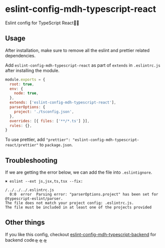 # eslint-config-mdh-typescript-react

Eslint config for TypeScript React🏄🏻

## Usage

After installation, make sure to remove all the eslint and prettier related dependencies.

Add `eslint-config-mdh-typescript-react` as part of `extends` in `.eslintrc.js` after installing the module.

```js
module.exports = {
  root: true,
  env: {
    node: true,
  },
  extends: ['eslint-config-mdh-typescript-react'],
  parserOptions: {
    project: './tsconfig.json',
  },
  overrides: [{ files: ['**/*.ts'] }],
  rules: {},
}
```

To use prettier, add `"prettier": "eslint-config-mdh-typescript-react/prettier"` to `package.json`.

## Troubleshooting

If we are getting the error below, we can add the file into `.eslintignore`.

```
✖ eslint --ext js,jsx,ts,tsx --fix:

/../../../.eslintrc.js
  0:0  error  Parsing error: "parserOptions.project" has been set for @typescript-eslint/parser.
The file does not match your project config: .eslintrc.js.
The file must be included in at least one of the projects provided
```

## Other things

If you like this config, checkout [eslint-config-mdh-typescript-backend](https://www.npmjs.com/package/eslint-config-mdh-typescript-backend) for backend code🛸🛸🛸

